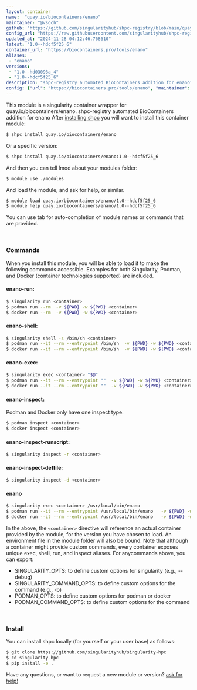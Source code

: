 ```yaml
---
layout: container
name:  "quay.io/biocontainers/enano"
maintainer: "@vsoch"
github: "https://github.com/singularityhub/shpc-registry/blob/main/quay.io/biocontainers/enano/container.yaml"
config_url: "https://raw.githubusercontent.com/singularityhub/shpc-registry/main/quay.io/biocontainers/enano/container.yaml"
updated_at: "2024-11-28 04:12:46.768610"
latest: "1.0--hdcf5f25_6"
container_url: "https://biocontainers.pro/tools/enano"
aliases:
 - "enano"
versions:
 - "1.0--hd03093a_4"
 - "1.0--hdcf5f25_6"
description: "shpc-registry automated BioContainers addition for enano"
config: {"url": "https://biocontainers.pro/tools/enano", "maintainer": "@vsoch", "description": "shpc-registry automated BioContainers addition for enano", "latest": {"1.0--hdcf5f25_6": "sha256:a3f5a4dab505b0704d9f4c3a627e5f9e1554c075c292731dcb2dea6183cf9ab9"}, "tags": {"1.0--hd03093a_4": "sha256:835b9b948b72fe01ed278456a988114190286596b31c0c6fbfc45ae67eea3141", "1.0--hdcf5f25_6": "sha256:a3f5a4dab505b0704d9f4c3a627e5f9e1554c075c292731dcb2dea6183cf9ab9"}, "docker": "quay.io/biocontainers/enano", "aliases": {"enano": "/usr/local/bin/enano"}}
---
```


This module is a singularity container wrapper for quay.io/biocontainers/enano.
shpc-registry automated BioContainers addition for enano
After [installing shpc](#install) you will want to install this container module:


```bash
$ shpc install quay.io/biocontainers/enano
```

Or a specific version:

```bash
$ shpc install quay.io/biocontainers/enano:1.0--hdcf5f25_6
```

And then you can tell lmod about your modules folder:

```bash
$ module use ./modules
```

And load the module, and ask for help, or similar.

```bash
$ module load quay.io/biocontainers/enano/1.0--hdcf5f25_6
$ module help quay.io/biocontainers/enano/1.0--hdcf5f25_6
```

You can use tab for auto-completion of module names or commands that are provided.

<br>

### Commands

When you install this module, you will be able to load it to make the following commands accessible.
Examples for both Singularity, Podman, and Docker (container technologies supported) are included.

#### enano-run:

```bash
$ singularity run <container>
$ podman run --rm  -v ${PWD} -w ${PWD} <container>
$ docker run --rm  -v ${PWD} -w ${PWD} <container>
```

#### enano-shell:

```bash
$ singularity shell -s /bin/sh <container>
$ podman run --it --rm --entrypoint /bin/sh  -v ${PWD} -w ${PWD} <container>
$ docker run --it --rm --entrypoint /bin/sh  -v ${PWD} -w ${PWD} <container>
```

#### enano-exec:

```bash
$ singularity exec <container> "$@"
$ podman run --it --rm --entrypoint ""  -v ${PWD} -w ${PWD} <container> "$@"
$ docker run --it --rm --entrypoint ""  -v ${PWD} -w ${PWD} <container> "$@"
```

#### enano-inspect:

Podman and Docker only have one inspect type.

```bash
$ podman inspect <container>
$ docker inspect <container>
```

#### enano-inspect-runscript:

```bash
$ singularity inspect -r <container>
```

#### enano-inspect-deffile:

```bash
$ singularity inspect -d <container>
```


#### enano

```bash
$ singularity exec <container> /usr/local/bin/enano
$ podman run --it --rm --entrypoint /usr/local/bin/enano   -v ${PWD} -w ${PWD} <container> -c " $@"
$ docker run --it --rm --entrypoint /usr/local/bin/enano   -v ${PWD} -w ${PWD} <container> -c " $@"
```



In the above, the `<container>` directive will reference an actual container provided
by the module, for the version you have chosen to load. An environment file in the
module folder will also be bound. Note that although a container
might provide custom commands, every container exposes unique exec, shell, run, and
inspect aliases. For anycommands above, you can export:

 - SINGULARITY_OPTS: to define custom options for singularity (e.g., --debug)
 - SINGULARITY_COMMAND_OPTS: to define custom options for the command (e.g., -b)
 - PODMAN_OPTS: to define custom options for podman or docker
 - PODMAN_COMMAND_OPTS: to define custom options for the command

<br>

### Install

You can install shpc locally (for yourself or your user base) as follows:

```bash
$ git clone https://github.com/singularityhub/singularity-hpc
$ cd singularity-hpc
$ pip install -e .
```

Have any questions, or want to request a new module or version? [ask for help!](https://github.com/singularityhub/singularity-hpc/issues)
